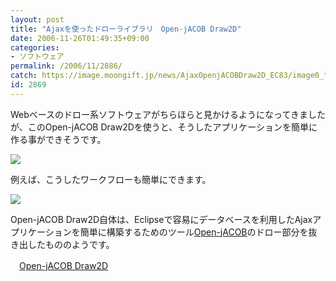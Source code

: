 ```yaml
---
layout: post
title: "Ajaxを使ったドローライブラリ　Open-jACOB Draw2D"
date: 2006-11-26T01:49:35+09:00
categories:
- ソフトウェア
permalink: /2006/11/2886/
catch: https://image.moongift.jp/news/AjaxOpenjACOBDraw2D_EC83/image0_thumb5.png
id: 2869
---
```

Webベースのドロー系ソフトウェアがちらほらと見かけるようになってきましたが、このOpen-jACOB Draw2Dを使うと、そうしたアプリケーションを簡単に作る事ができそうです。

 

[![](https://image.moongift.jp/news/AjaxOpenjACOBDraw2D_EC83/image0_thumb.png)](https://image.moongift.jp/news/AjaxOpenjACOBDraw2D_EC83/image02.png)

 

例えば、こうしたワークフローも簡単にできます。

 

[![](https://image.moongift.jp/news/AjaxOpenjACOBDraw2D_EC83/image0_thumb5.png)](https://image.moongift.jp/news/AjaxOpenjACOBDraw2D_EC83/image09.png)

 

Open-jACOB Draw2D自体は、Eclipseで容易にデータベースを利用したAjaxアプリケーションを簡単に構築するためのツール[Open-jACOB](http://www.openjacob.org/index.html)のドロー部分を抜き出したもののようです。

 

　[Open-jACOB Draw2D](http://www.openjacob.org/draw2d.html)

